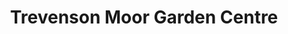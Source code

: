---
title: "Trevenson Moor Garden Centre"
url: /camborne/trevenson-moor-garden-centre/
shop: garden centre
---